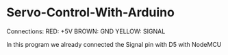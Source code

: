 # Servo-Control-With-Arduino

Connections: 
        RED: +5V
        BROWN: GND
        YELLOW: SIGNAL
        
        
In this program we already connected the Signal pin with D5 with NodeMCU
